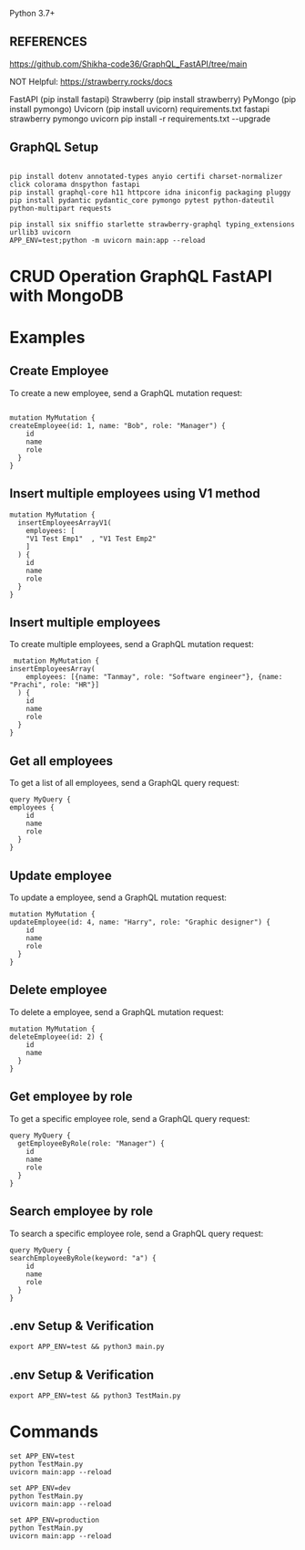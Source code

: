 Python 3.7+


##  REFERENCES
https://github.com/Shikha-code36/GraphQL_FastAPI/tree/main

NOT Helpful:
    https://strawberry.rocks/docs


FastAPI (pip install fastapi)
Strawberry (pip install strawberry)
PyMongo (pip install pymongo)
Uvicorn (pip install uvicorn)
requirements.txt
fastapi strawberry pymongo uvicorn
pip install -r requirements.txt --upgrade

## GraphQL Setup

```

pip install dotenv annotated-types anyio certifi charset-normalizer click colorama dnspython fastapi
pip install graphql-core h11 httpcore idna iniconfig packaging pluggy
pip install pydantic pydantic_core pymongo pytest python-dateutil python-multipart requests

pip install six sniffio starlette strawberry-graphql typing_extensions urllib3 uvicorn
APP_ENV=test;python -m uvicorn main:app --reload

```

<!-- OPEN git bash
python -m venv pmg_env
source pmg_env/bin/activate

pip install 'strawberry-graphql[debug-server]'
pip install pymongo
pip install uvicorn -->

# CRUD Operation GraphQL FastAPI with MongoDB

# Examples
## Create Employee
To create a new employee, send a GraphQL mutation request:
``` 

mutation MyMutation {
createEmployee(id: 1, name: "Bob", role: "Manager") {
    id
    name
    role
  }
}
```

## Insert multiple employees using V1 method
```
mutation MyMutation {
  insertEmployeesArrayV1(
    employees: [
    "V1 Test Emp1"  , "V1 Test Emp2"
    ]
  ) {
    id
    name
    role
  }
}
```

## Insert multiple employees
To create multiple employees, send a GraphQL mutation request:
```
 mutation MyMutation {
insertEmployeesArray(
    employees: [{name: "Tanmay", role: "Software engineer"}, {name: "Prachi", role: "HR"}]
  ) {
    id
    name
    role
  }
}
```

## Get all employees
To get a list of all employees, send a GraphQL query request:
``` 
query MyQuery {
employees {
    id
    name
    role
  }
}
```

## Update employee
To update a employee, send a GraphQL mutation request:
``` 
mutation MyMutation {
updateEmployee(id: 4, name: "Harry", role: "Graphic designer") {
    id
    name
    role
  }
}
```

## Delete employee
To delete a employee, send a GraphQL mutation request:
``` 
mutation MyMutation {
deleteEmployee(id: 2) {
    id
    name
  }
}
```
## Get employee by role
To get a specific employee role, send a GraphQL query request:
```
query MyQuery {
  getEmployeeByRole(role: "Manager") {
    id
    name
    role
  }
}
```

## Search employee by role
To search a specific employee role, send a GraphQL query request:
``` 
query MyQuery {
searchEmployeeByRole(keyword: "a") {
    id
    name
    role
  }
}
```


## .env Setup & Verification

```
export APP_ENV=test && python3 main.py
```


## .env Setup & Verification

```
export APP_ENV=test && python3 TestMain.py
```

# Commands
```
set APP_ENV=test
python TestMain.py
uvicorn main:app --reload

set APP_ENV=dev
python TestMain.py
uvicorn main:app --reload

set APP_ENV=production
python TestMain.py
uvicorn main:app --reload
```